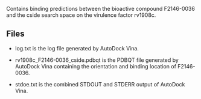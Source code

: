 Contains binding predictions between the bioactive compound F2146-0036 and the cside search space on the virulence factor rv1908c.

## Files

- log.txt is the log file generated by AutoDock Vina.

- rv1908c_F2146-0036_cside.pdbqt is the PDBQT file generated by AutoDock Vina containing the orientation and binding location of F2146-0036.

- stdoe.txt is the combined STDOUT and STDERR output of AutoDock Vina.

